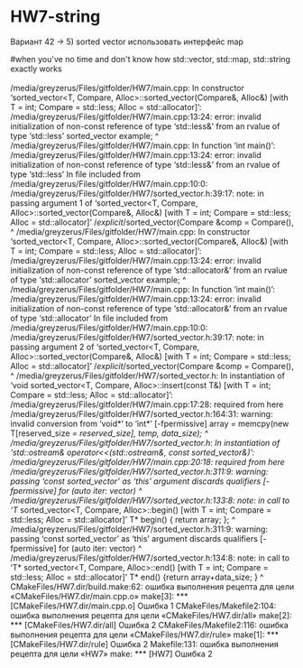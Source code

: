 # HW7-string
Вариант 42 -> 5) sorted vector
использовать интерфейс map



#when you've no time and don't know how std::vector, std::map, std::string exactly works <br><br>
/media/greyzerus/Files/gitfolder/HW7/main.cpp: In constructor ‘sorted_vector<T, Compare, Alloc>::sorted_vector(Compare&, Alloc&) [with T = int; Compare = std::less<int>; Alloc = std::allocator<int>]’:
/media/greyzerus/Files/gitfolder/HW7/main.cpp:13:24: error: invalid initialization of non-const reference of type ‘std::less<int>&’ from an rvalue of type ‘std::less<int>’
     sorted_vector<int> example;
                        ^
/media/greyzerus/Files/gitfolder/HW7/main.cpp: In function ‘int main()’:
/media/greyzerus/Files/gitfolder/HW7/main.cpp:13:24: error: invalid initialization of non-const reference of type ‘std::less<int>&’ from an rvalue of type ‘std::less<int>’
In file included from /media/greyzerus/Files/gitfolder/HW7/main.cpp:10:0:
/media/greyzerus/Files/gitfolder/HW7/sorted_vector.h:39:17: note: in passing argument 1 of ‘sorted_vector<T, Compare, Alloc>::sorted_vector(Compare&, Alloc&) [with T = int; Compare = std::less<int>; Alloc = std::allocator<int>]’
     /*explicit*/sorted_vector(Compare &comp = Compare(),
                 ^
/media/greyzerus/Files/gitfolder/HW7/main.cpp: In constructor ‘sorted_vector<T, Compare, Alloc>::sorted_vector(Compare&, Alloc&) [with T = int; Compare = std::less<int>; Alloc = std::allocator<int>]’:
/media/greyzerus/Files/gitfolder/HW7/main.cpp:13:24: error: invalid initialization of non-const reference of type ‘std::allocator<int>&’ from an rvalue of type ‘std::allocator<int>’
     sorted_vector<int> example;
                        ^
/media/greyzerus/Files/gitfolder/HW7/main.cpp: In function ‘int main()’:
/media/greyzerus/Files/gitfolder/HW7/main.cpp:13:24: error: invalid initialization of non-const reference of type ‘std::allocator<int>&’ from an rvalue of type ‘std::allocator<int>’
In file included from /media/greyzerus/Files/gitfolder/HW7/main.cpp:10:0:
/media/greyzerus/Files/gitfolder/HW7/sorted_vector.h:39:17: note: in passing argument 2 of ‘sorted_vector<T, Compare, Alloc>::sorted_vector(Compare&, Alloc&) [with T = int; Compare = std::less<int>; Alloc = std::allocator<int>]’
     /*explicit*/sorted_vector(Compare &comp = Compare(),
                 ^
/media/greyzerus/Files/gitfolder/HW7/sorted_vector.h: In instantiation of ‘void sorted_vector<T, Compare, Alloc>::insert(const T&) [with T = int; Compare = std::less<int>; Alloc = std::allocator<int>]’:
/media/greyzerus/Files/gitfolder/HW7/main.cpp:17:28:   required from here
/media/greyzerus/Files/gitfolder/HW7/sorted_vector.h:164:31: warning: invalid conversion from ‘void*’ to ‘int*’ [-fpermissive]
                 array = memcpy(new T[reserved_size *= reserved_size], temp, data_size);
                               ^
/media/greyzerus/Files/gitfolder/HW7/sorted_vector.h: In instantiation of ‘std::ostream& operator<<(std::ostream&, const sorted_vector<int>&)’:
/media/greyzerus/Files/gitfolder/HW7/main.cpp:20:18:   required from here
/media/greyzerus/Files/gitfolder/HW7/sorted_vector.h:311:9: warning: passing ‘const sorted_vector<int>’ as ‘this’ argument discards qualifiers [-fpermissive]
         for (auto iter: vector)
         ^
/media/greyzerus/Files/gitfolder/HW7/sorted_vector.h:133:8: note:   in call to ‘T* sorted_vector<T, Compare, Alloc>::begin() [with T = int; Compare = std::less<int>; Alloc = std::allocator<int>]’
     T* begin() { return array; };
        ^
/media/greyzerus/Files/gitfolder/HW7/sorted_vector.h:311:9: warning: passing ‘const sorted_vector<int>’ as ‘this’ argument discards qualifiers [-fpermissive]
         for (auto iter: vector)
         ^
/media/greyzerus/Files/gitfolder/HW7/sorted_vector.h:134:8: note:   in call to ‘T* sorted_vector<T, Compare, Alloc>::end() [with T = int; Compare = std::less<int>; Alloc = std::allocator<int>]’
     T* end() {return array+data_size; }
        ^
CMakeFiles/HW7.dir/build.make:62: ошибка выполнения рецепта для цели «CMakeFiles/HW7.dir/main.cpp.o»
make[3]: *** [CMakeFiles/HW7.dir/main.cpp.o] Ошибка 1
CMakeFiles/Makefile2:104: ошибка выполнения рецепта для цели «CMakeFiles/HW7.dir/all»
make[2]: *** [CMakeFiles/HW7.dir/all] Ошибка 2
CMakeFiles/Makefile2:116: ошибка выполнения рецепта для цели «CMakeFiles/HW7.dir/rule»
make[1]: *** [CMakeFiles/HW7.dir/rule] Ошибка 2
Makefile:131: ошибка выполнения рецепта для цели «HW7»
make: *** [HW7] Ошибка 2
